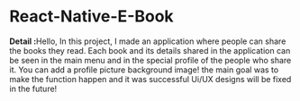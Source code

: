 # React-Native-E-Book
<b>Detail :</b>Hello, In this project, I made an application where people can share the books they read. 
Each book and its details shared in the application can be seen in the main menu and in the special profile of the people who share it.
You can add a profile picture background image! the main goal was to make the function happen and it was successful Ui/UX designs will be fixed in the future! 
